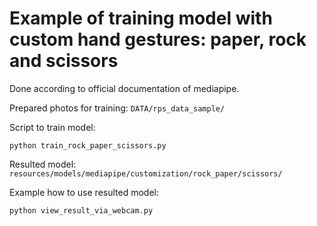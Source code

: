 # Example of training model with custom hand gestures: paper, rock and scissors 

Done according to official documentation of mediapipe.

Prepared photos for training: `DATA/rps_data_sample/`

Script to train model:
```
python train_rock_paper_scissors.py
```

Resulted model: `resources/models/mediapipe/customization/rock_paper/scissors/`

Example how to use resulted model:
```
python view_result_via_webcam.py
```